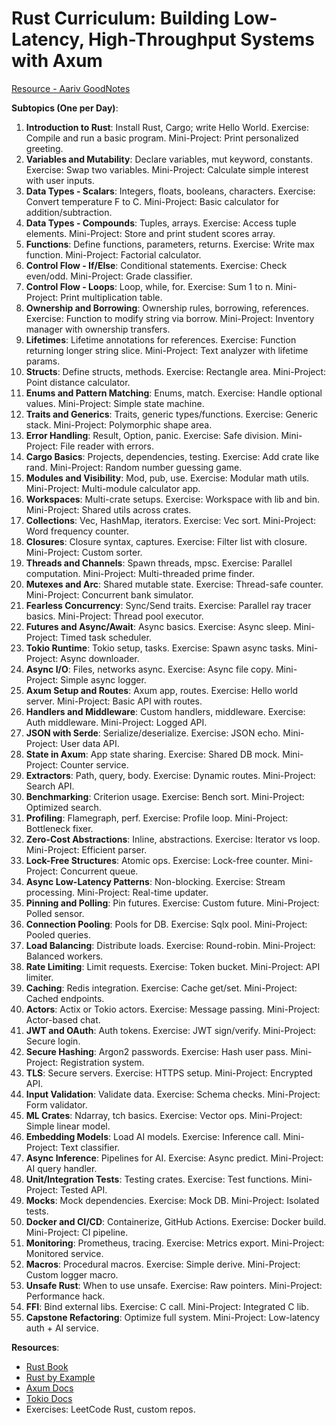 # Rust Curriculum: Building Low-Latency, High-Throughput Systems with Axum

[Resource - Aariv GoodNotes](https://share.goodnotes.com/s/vOs2Bu7N8UUY93eAfF4miX)

**Subtopics (One per Day)**:

1. **Introduction to Rust**: Install Rust, Cargo; write Hello World. Exercise: Compile and run a basic program. Mini-Project: Print personalized greeting.
2. **Variables and Mutability**: Declare variables, mut keyword, constants. Exercise: Swap two variables. Mini-Project: Calculate simple interest with user inputs.
3. **Data Types - Scalars**: Integers, floats, booleans, characters. Exercise: Convert temperature F to C. Mini-Project: Basic calculator for addition/subtraction.
4. **Data Types - Compounds**: Tuples, arrays. Exercise: Access tuple elements. Mini-Project: Store and print student scores array.
5. **Functions**: Define functions, parameters, returns. Exercise: Write max function. Mini-Project: Factorial calculator.
6. **Control Flow - If/Else**: Conditional statements. Exercise: Check even/odd. Mini-Project: Grade classifier.
7. **Control Flow - Loops**: Loop, while, for. Exercise: Sum 1 to n. Mini-Project: Print multiplication table.
8. **Ownership and Borrowing**: Ownership rules, borrowing, references. Exercise: Function to modify string via borrow. Mini-Project: Inventory manager with ownership transfers.
9. **Lifetimes**: Lifetime annotations for references. Exercise: Function returning longer string slice. Mini-Project: Text analyzer with lifetime params.
10. **Structs**: Define structs, methods. Exercise: Rectangle area. Mini-Project: Point distance calculator.
11. **Enums and Pattern Matching**: Enums, match. Exercise: Handle optional values. Mini-Project: Simple state machine.
12. **Traits and Generics**: Traits, generic types/functions. Exercise: Generic stack. Mini-Project: Polymorphic shape area.
13. **Error Handling**: Result, Option, panic. Exercise: Safe division. Mini-Project: File reader with errors.
14. **Cargo Basics**: Projects, dependencies, testing. Exercise: Add crate like rand. Mini-Project: Random number guessing game.
15. **Modules and Visibility**: Mod, pub, use. Exercise: Modular math utils. Mini-Project: Multi-module calculator app.
16. **Workspaces**: Multi-crate setups. Exercise: Workspace with lib and bin. Mini-Project: Shared utils across crates.
17. **Collections**: Vec, HashMap, iterators. Exercise: Vec sort. Mini-Project: Word frequency counter.
18. **Closures**: Closure syntax, captures. Exercise: Filter list with closure. Mini-Project: Custom sorter.
19. **Threads and Channels**: Spawn threads, mpsc. Exercise: Parallel computation. Mini-Project: Multi-threaded prime finder.
20. **Mutexes and Arc**: Shared mutable state. Exercise: Thread-safe counter. Mini-Project: Concurrent bank simulator.
21. **Fearless Concurrency**: Sync/Send traits. Exercise: Parallel ray tracer basics. Mini-Project: Thread pool executor.
22. **Futures and Async/Await**: Async basics. Exercise: Async sleep. Mini-Project: Timed task scheduler.
23. **Tokio Runtime**: Tokio setup, tasks. Exercise: Spawn async tasks. Mini-Project: Async downloader.
24. **Async I/O**: Files, networks async. Exercise: Async file copy. Mini-Project: Simple async logger.
25. **Axum Setup and Routes**: Axum app, routes. Exercise: Hello world server. Mini-Project: Basic API with routes.
26. **Handlers and Middleware**: Custom handlers, middleware. Exercise: Auth middleware. Mini-Project: Logged API.
27. **JSON with Serde**: Serialize/deserialize. Exercise: JSON echo. Mini-Project: User data API.
28. **State in Axum**: App state sharing. Exercise: Shared DB mock. Mini-Project: Counter service.
29. **Extractors**: Path, query, body. Exercise: Dynamic routes. Mini-Project: Search API.
30. **Benchmarking**: Criterion usage. Exercise: Bench sort. Mini-Project: Optimized search.
31. **Profiling**: Flamegraph, perf. Exercise: Profile loop. Mini-Project: Bottleneck fixer.
32. **Zero-Cost Abstractions**: Inline, abstractions. Exercise: Iterator vs loop. Mini-Project: Efficient parser.
33. **Lock-Free Structures**: Atomic ops. Exercise: Lock-free counter. Mini-Project: Concurrent queue.
34. **Async Low-Latency Patterns**: Non-blocking. Exercise: Stream processing. Mini-Project: Real-time updater.
35. **Pinning and Polling**: Pin futures. Exercise: Custom future. Mini-Project: Polled sensor.
36. **Connection Pooling**: Pools for DB. Exercise: Sqlx pool. Mini-Project: Pooled queries.
37. **Load Balancing**: Distribute loads. Exercise: Round-robin. Mini-Project: Balanced workers.
38. **Rate Limiting**: Limit requests. Exercise: Token bucket. Mini-Project: API limiter.
39. **Caching**: Redis integration. Exercise: Cache get/set. Mini-Project: Cached endpoints.
40. **Actors**: Actix or Tokio actors. Exercise: Message passing. Mini-Project: Actor-based chat.
41. **JWT and OAuth**: Auth tokens. Exercise: JWT sign/verify. Mini-Project: Secure login.
42. **Secure Hashing**: Argon2 passwords. Exercise: Hash user pass. Mini-Project: Registration system.
43. **TLS**: Secure servers. Exercise: HTTPS setup. Mini-Project: Encrypted API.
44. **Input Validation**: Validate data. Exercise: Schema checks. Mini-Project: Form validator.
45. **ML Crates**: Ndarray, tch basics. Exercise: Vector ops. Mini-Project: Simple linear model.
46. **Embedding Models**: Load AI models. Exercise: Inference call. Mini-Project: Text classifier.
47. **Async Inference**: Pipelines for AI. Exercise: Async predict. Mini-Project: AI query handler.
48. **Unit/Integration Tests**: Testing crates. Exercise: Test functions. Mini-Project: Tested API.
49. **Mocks**: Mock dependencies. Exercise: Mock DB. Mini-Project: Isolated tests.
50. **Docker and CI/CD**: Containerize, GitHub Actions. Exercise: Docker build. Mini-Project: CI pipeline.
51. **Monitoring**: Prometheus, tracing. Exercise: Metrics export. Mini-Project: Monitored service.
52. **Macros**: Procedural macros. Exercise: Simple derive. Mini-Project: Custom logger macro.
53. **Unsafe Rust**: When to use unsafe. Exercise: Raw pointers. Mini-Project: Performance hack.
54. **FFI**: Bind external libs. Exercise: C call. Mini-Project: Integrated C lib.
55. **Capstone Refactoring**: Optimize full system. Mini-Project: Low-latency auth + AI service.

**Resources**:

- [Rust Book](https://doc.rust-lang.org/book/)
- [Rust by Example](https://doc.rust-lang.org/rust-by-example/)
- [Axum Docs](https://docs.rs/axum/)
- [Tokio Docs](https://tokio.rs/)
- Exercises: LeetCode Rust, custom repos.
